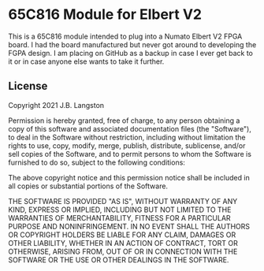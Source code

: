 # 65C816 Module for Elbert V2

This is a 65C816 module intended to plug into a Numato Elbert V2 FPGA board.  I had the board manufactured but never got around to developing the FGPA design. I am placing on GitHub as a backup in case I ever get back to it or in case anyone else wants to take it further.

## License

Copyright 2021 J.B. Langston

Permission is hereby granted, free of charge, to any person obtaining a copy of this software and associated documentation files (the "Software"), to deal in the Software without restriction, including without limitation the rights to use, copy, modify, merge, publish, distribute, sublicense, and/or sell copies of the Software, and to permit persons to whom the Software is furnished to do so, subject to the following conditions:

The above copyright notice and this permission notice shall be included in all copies or substantial portions of the Software.

THE SOFTWARE IS PROVIDED "AS IS", WITHOUT WARRANTY OF ANY KIND, EXPRESS OR IMPLIED, INCLUDING BUT NOT LIMITED TO THE WARRANTIES OF MERCHANTABILITY, FITNESS FOR A PARTICULAR PURPOSE AND NONINFRINGEMENT. IN NO EVENT SHALL THE AUTHORS OR COPYRIGHT HOLDERS BE LIABLE FOR ANY CLAIM, DAMAGES OR OTHER LIABILITY, WHETHER IN AN ACTION OF CONTRACT, TORT OR OTHERWISE, ARISING FROM, OUT OF OR IN CONNECTION WITH THE SOFTWARE OR THE USE OR OTHER DEALINGS IN THE SOFTWARE.